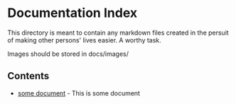 # Documentation Index

This directory is meant to contain any markdown files created in the
persuit of making other persons' lives easier. A worthy task.

Images should be stored in docs/images/

## Contents

* [some document](some-file.md) - This is some document
